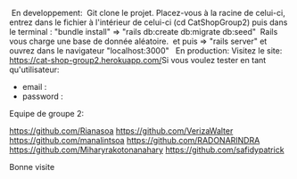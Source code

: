
​
En developpement:
​
Git clone le projet. Placez-vous à la racine de celui-ci, entrez dans le fichier à l'intérieur de celui-ci (cd CatShopGroup2) puis dans le terminal : "bundle install" => "rails db:create db:migrate db:seed" 
​
Rails vous charge une base de donnée aléatoire.
​
et puis => "rails server" et ouvrez dans le navigateur "localhost:3000"
​
​
En production:
Visitez le site: https://cat-shop-group2.herokuapp.com/ 
​
Si vous voulez tester en tant qu'utilisateur:
​
* email  : 
* password  : 
​


Equipe de groupe 2:

https://github.com/Rianasoa
https://github.com/VerizaWalter
https://github.com/manalintsoa
https://github.com/RADONARINDRA
https://github.com/Miharyrakotonanahary
https://github.com/safidypatrick

Bonne visite
